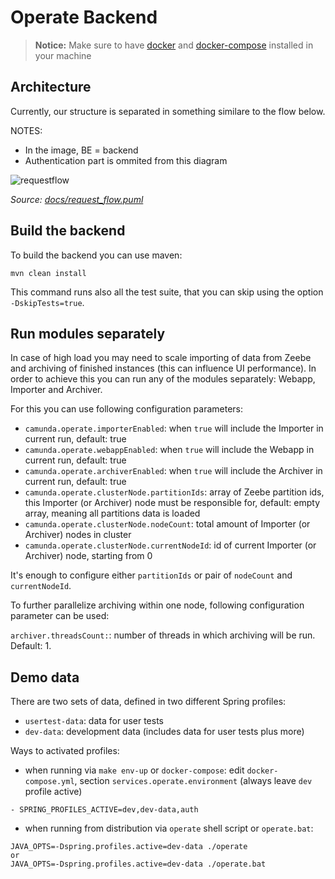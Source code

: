 # Operate Backend

> **Notice:** Make sure to have [docker](https://docs.docker.com/install/)
> and [docker-compose](https://docs.docker.com/compose/install/) installed
> in your machine

## Architecture

Currently, our structure is separated in something similare to the flow below.

NOTES: 
* In the image, BE = backend
* Authentication part is ommited from this diagram

![requestflow](https://user-images.githubusercontent.com/3302415/147551182-d754827b-e2ee-4706-9b22-0b724ce6fc4e.png)

_Source: [docs/request_flow.puml](https://github.com/camunda-cloud/operate/blob/master/webapp/docs/request_flow.puml)_

## Build the backend

To build the backend you can use maven:

```
mvn clean install
```

This command runs also all the test suite, that you can skip using the
option `-DskipTests=true`.

## Run modules separately

In case of high load you may need to scale importing of data from Zeebe and archiving of finished instances (this can influence UI performance).
In order to achieve this you can run any of the modules separately: Webapp, Importer and Archiver.

For this you can use following configuration parameters:
* `camunda.operate.importerEnabled`: when `true` will include the Importer in current run, default: true
* `camunda.operate.webappEnabled`: when `true` will include the Webapp in current run, default: true
* `camunda.operate.archiverEnabled`: when `true` will include the Archiver in current run, default: true
* `camunda.operate.clusterNode.partitionIds`: array of Zeebe partition ids, this Importer (or Archiver) node must be responsible for, default: empty array, meaning all partitions data is loaded
* `camunda.operate.clusterNode.nodeCount`: total amount of Importer (or Archiver) nodes in cluster
* `camunda.operate.clusterNode.currentNodeId`: id of current Importer (or Archiver) node, starting from 0

It's enough to configure either `partitionIds` or pair of `nodeCount` and `currentNodeId`.

To further parallelize archiving within one node, following configuration parameter can be used:

`archiver.threadsCount:`: number of threads in which archiving will be run. Default: 1.

## Demo data

There are two sets of data, defined in two different Spring profiles:

- `usertest-data`: data for user tests
- `dev-data`: development data (includes data for user tests plus more)

Ways to activated profiles:

- when running via `make env-up` or `docker-compose`: edit `docker-compose.yml`, section `services.operate.environment` (always leave `dev` profile active)
```text
- SPRING_PROFILES_ACTIVE=dev,dev-data,auth
```
- when running from distribution via `operate` shell script or `operate.bat`:
```text
JAVA_OPTS=-Dspring.profiles.active=dev-data ./operate
or 
JAVA_OPTS=-Dspring.profiles.active=dev-data ./operate.bat
```
